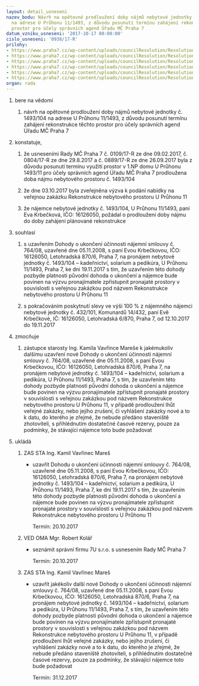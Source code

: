 ```yaml
---
layout: detail_usneseni
nazev_bodu: Návrh na opětovné prodloužení doby nájmů nebytové jednotky č. 1493/104
  na adrese U Průhonu 11/1493, z důvodu posunutí termínu zahájení rekonstrukce těchto
  prostor pro účely správních agend Úřadu MČ Praha 7
datum_vzniku_usneseni: '2017-10-17 00:00:00'
cislo_usneseni: '0938/17-R'
prilohy:
- https://www.praha7.cz/wp-content/uploads/councilResolution/Resolutions/29080/export/01_NBP1493_104c~258307.doc
- https://www.praha7.cz/wp-content/uploads/councilResolution/Resolutions/29080/export/02_NBP1493_104c~258306.pdf
- https://www.praha7.cz/wp-content/uploads/councilResolution/Resolutions/29080/export/03_NBP1493_104c~258305.pdf
- https://www.praha7.cz/wp-content/uploads/councilResolution/Resolutions/29080/export/04_NBP1493_104c~258304.pdf
- https://www.praha7.cz/wp-content/uploads/councilResolution/Resolutions/29080/export/05_NBP1493_104c~258303.pdf
- https://www.praha7.cz/wp-content/uploads/councilResolution/Resolutions/29080/export/export~295063.pdf
organ: rada
---
```

<ol id="urzList" class="urzList_view"><li id="" class="urzClass1"><span name="1">bere na vědomí</span><ol class="urzOlClass"><li style="text-align: left;" id="" class="urzClass2"><span><p>návrh na opětovné prodloužení doby nájmů nebytové jednotky č. 1493/104 na adrese U Průhonu 11/1493, z důvodu posunutí termínu zahájení rekonstrukce těchto prostor pro účely správních agend Úřadu MČ Praha 7</p></span></li></ol></li><li id="" class="urzClass1"><span name="50">konstatuje,</span><ol class="urzOlClass"><li style="text-align: left;" id="" class="urzClass2"><span><p>že usneseními Rady MČ Praha 7 č. 0109/17-R ze dne 09.02.2017, č. 0804/17-R ze dne 29.8.2017 a č.&nbsp;0889/17-R ze dne 26.09.2017 byla z důvodu posunutí termínu využití prostor v 1.NP domu U Průhonu 1493/11 pro účely správních agend Úřadu MČ Praha 7 prodloužena doba nájmu nebytového prostoru č. 1493/104<br></p></span></li><li class="urzClass2" id="" style="text-align: left;"><span><p>že dne 03.10.2017 byla zveřejněna výzva k podání nabídky na veřejnou zakázku Rekonstrukce nebytového prostoru U Průhonu 11</p></span></li><li class="urzClass2" id="" style="text-align: left;"><span><p>že nájemce nebytové jednotky č. 1493/104, U Průhonu 11/1493, paní Eva Krbečková, IČO: 16126050, požádal o prodloužení doby nájmu do doby zahájení plánované rekonstrukce<br></p></span></li></ol></li><li id="" class="urzClass1"><span name="26">souhlasí</span><ol id="" class="urzOlClass"><li style="text-align: left;" id="" class="urzClass2"><span><p>s uzavřením Dohody o ukončení účinnosti nájemní smlouvy č. 764/08, uzavřené dne 05.11.2008, s paní Evou Krbečkovou, IČO: 16126050, Letohradská 870/6, Praha 7, na pronájem nebytové jednotky č. 1493/104 – kadeřnictví, solarium a pedikúra, U Průhonu 11/1493, Praha 7, ke dni 19.11.2017 s tím, že uzavřením této dohody pozbyde platnosti původní dohoda o ukončení a nájemce bude povinen na výzvu pronajímatele zpřístupnit pronajaté prostory v souvislosti s veřejnou zakázkou pod názvem Rekonstrukce nebytového prostoru U Průhonu 11<br></p></span></li><li class="urzClass2" id="" style="text-align: left;"><span><p>s pokračováním poskytnutí slevy ve výši 100 % z nájemného nájemci nebytové jednotky č. 432/101, Komunardů 14/432, paní Evě Krbečkové, IČ: 16126050, Letohradská 6/870, Praha 7, od 12.10.2017 do 19.11.2017<br></p></span></li></ol></li><li class="urzClass1" id=""><span name="41">zmocňuje</span><ol class="urzOlClass decimal "><li class="urzClass2" id="" style="text-align: left;"><span><p>zástupce starosty Ing. Kamila Vavřince Mareše k jakémukoliv dalšímu uzavření nové Dohody o ukončení účinnosti nájemní smlouvy č. 764/08, uzavřené dne 05.11.2008, s paní Evou Krbečkovou, IČO: 16126050, Letohradská 870/6, Praha 7, na pronájem nebytové jednotky č. 1493/104 – kadeřnictví, solarium a pedikúra, U Průhonu 11/1493, Praha 7, s tím, že uzavřením této dohody pozbyde platnosti původní dohoda o ukončení a nájemce bude povinen na výzvu pronajímatele zpřístupnit pronajaté prostory v souvislosti s veřejnou zakázkou pod názvem Rekonstrukce nebytového prostoru U Průhonu 11, v případě prodloužení lhůt veřejné zakázky, nebo jejího zrušení, či vyhlášení zakázky nové a to k datu, do kterého je zřejmé, že nebude předáno staveniště zhotoviteli, s přihlédnutím dostatečné časové rezervy, pouze za podmínky, že stávající nájemce toto bude požadovat<br></p></span></li></ol></li><li class="urzClass1" id="urzUkoly"><span name="1">ukládá</span><ol class="urzOlClass"><li class="urzClass2"><span><p>ZAS STA Ing. Kamil Vavřinec Mareš</p></span><ul class="urzUlClass"><li class="urzClass3"><span><p>uzavřít Dohodu o ukončení účinnosti nájemní smlouvy č. 764/08, uzavřené dne 05.11.2008, s paní Evou Krbečkovou, IČO: 16126050, Letohradská 870/6, Praha 7, na pronájem nebytové jednotky č. 1493/104 – kadeřnictví, solarium a pedikúra, U Průhonu 11/1493, Praha 7, ke dni 19.11.2017 s tím, že uzavřením této dohody pozbyde platnosti původní dohoda o ukončení a nájemce bude povinen na výzvu pronajímatele zpřístupnit pronajaté prostory v souvislosti s veřejnou zakázkou pod názvem Rekonstrukce nebytového prostoru U Průhonu 11</p></span><span class="urzUkolTermin">  Termín:&nbsp;20.10.2017</span></li></ul></li><li class="urzClass2"><span><p>VED OMA Mgr. Robert Kolář</p></span><ul class="urzUlClass"><li class="urzClass3"><span><p>seznámit správní firmu 7U s.r.o. s usnesením Rady MČ Praha 7</p></span><span class="urzUkolTermin">  Termín:&nbsp;20.10.2017</span></li></ul></li><li class="urzClass2"><span><p>ZAS STA Ing. Kamil Vavřinec Mareš</p></span><ul class="urzUlClass"><li class="urzClass3"><span><p>uzavřít jakékoliv další nové Dohody o ukončení účinnosti nájemní smlouvy č. 764/08, uzavřené dne 05.11.2008, s paní Evou Krbečkovou, IČO: 16126050, Letohradská 870/6, Praha 7, na pronájem nebytové jednotky č. 1493/104 – kadeřnictví, solarium a pedikúra, U Průhonu 11/1493, Praha 7, s tím, že uzavřením této dohody pozbyde platnosti původní dohoda o ukončení a nájemce bude povinen na výzvu pronajímatele zpřístupnit pronajaté prostory v souvislosti s veřejnou zakázkou pod názvem Rekonstrukce nebytového prostoru U Průhonu 11, v případě prodloužení lhůt veřejné zakázky, nebo jejího zrušení, či vyhlášení zakázky nové a to k datu, do kterého je zřejmé, že nebude předáno staveniště zhotoviteli, s přihlédnutím dostatečné časové rezervy, pouze za podmínky, že stávající nájemce toto bude požadovat</p></span><span class="urzUkolTermin">  Termín:&nbsp;31.12.2017</span></li></ul></li></ol></li></ol>
